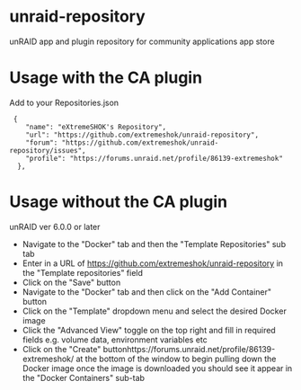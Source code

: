 # unraid-repository
unRAID app and plugin repository for community applications app store

# Usage with the CA plugin
Add to your Repositories.json
```
 {
    "name": "eXtremeSHOK's Repository",
    "url": "https://github.com/extremeshok/unraid-repository",
    "forum": "https://github.com/extremeshok/unraid-repository/issues",
    "profile": "https://forums.unraid.net/profile/86139-extremeshok"
  },
```

# Usage without the CA plugin
unRAID ver 6.0.0 or later
* Navigate to the "Docker" tab and then the "Template Repositories" sub tab
* Enter in a URL of https://github.com/extremeshok/unraid-repository in the "Template repositories" field
* Click on the "Save" button
* Navigate to the "Docker" tab and then click on the "Add Container" button
* Click on the "Template" dropdown menu and select the desired Docker image
* Click the "Advanced View" toggle on the top right and fill in required fields e.g. volume data, environment variables etc
* Click on the "Create" buttonhttps://forums.unraid.net/profile/86139-extremeshok/ at the bottom of the window to begin pulling down the Docker image
once the image is downloaded you should see it appear in the "Docker Containers" sub-tab
